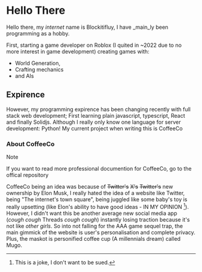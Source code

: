 # Hello There

Hello there, my _internet_ name is Blockitifluy, I have _main_ly been programming as a hobby.

First, starting a game developer on Roblox (I quited in ~2022 due to no more interest in game development) creating games with:

- World Generation,
- Crafting mechanics
- and AIs

## Expirence

However, my programming expirence has been changing recently with full stack web development; First learning plain javascript, typescript, React and finally Solidjs. Although I really only know one language for server development: Python! My current project when writing this is CoffeeCo

### About CoffeeCo

> [!NOTE]
> If you want to read more professional documention for CoffeeCo, go to the offical repository

CoffeeCo being an idea was because of ~~Twitter's~~ ~~X's~~ ~~Twitter's~~ new ownership by Elon Musk, I really hated the idea of a website like Twitter, being "The internet's town square", being juggled like some baby's toy is really upsetting (like Elon's ability to have good ideas - IN MY OPINION [^1]). However, I didn't want this be another average new social media app (*cough* *cough* Threads *cough* *cough*) instantly losing traction because it's not like _other girls_. So into not falling for the AAA game sequel trap, the main gimmick of the website is user's personalisation and complete privacy. Plus, the maskot is personified coffee cup (A millennials dream) called Mugo.

[^1]: This is a joke, I don't want to be sued.
